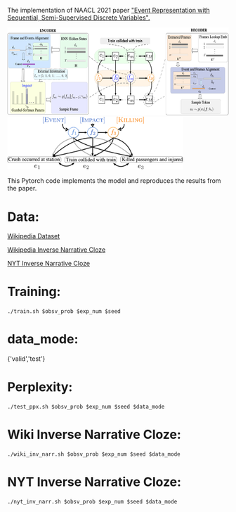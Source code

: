 <!-- ![alt-text-1]("title-1") ![alt-text-2](image2.png "title-2") -->
The implementation of NAACL 2021 paper 
["Event Representation with Sequential, Semi-Supervised Discrete Variables".](https://arxiv.org/pdf/2010.04361.pdf)

<img src="figs/model.png" width="600" height="200"/><img src="figs/example.png" width="400"/> 

This Pytorch code implements the model and reproduces the results from the paper.
# Data:
[Wikipedia Dataset](https://drive.google.com/file/d/1abSJI7Kbm_EaZfZYqTEGocwGVgX4_mBy/view?usp=sharing)

[Wikipedia Inverse Narrative Cloze](https://drive.google.com/file/d/1markcg4CfjJQeKbZ_qtCd17rmhCDO4TH/view?usp=sharing)

[NYT Inverse Narrative Cloze](https://drive.google.com/file/d/1Cjiz2aGdpT9wEHz395VG8bcDEZzjh-4N/view?usp=sharing)


# Training:
```
./train.sh $obsv_prob $exp_num $seed
```

# data_mode:
 {'valid','test'}

# Perplexity:
```
./test_ppx.sh $obsv_prob $exp_num $seed $data_mode
```
# Wiki Inverse Narrative Cloze:
```
./wiki_inv_narr.sh $obsv_prob $exp_num $seed $data_mode
```

# NYT Inverse Narrative Cloze:
```
./nyt_inv_narr.sh $obsv_prob $exp_num $seed $data_mode
```

